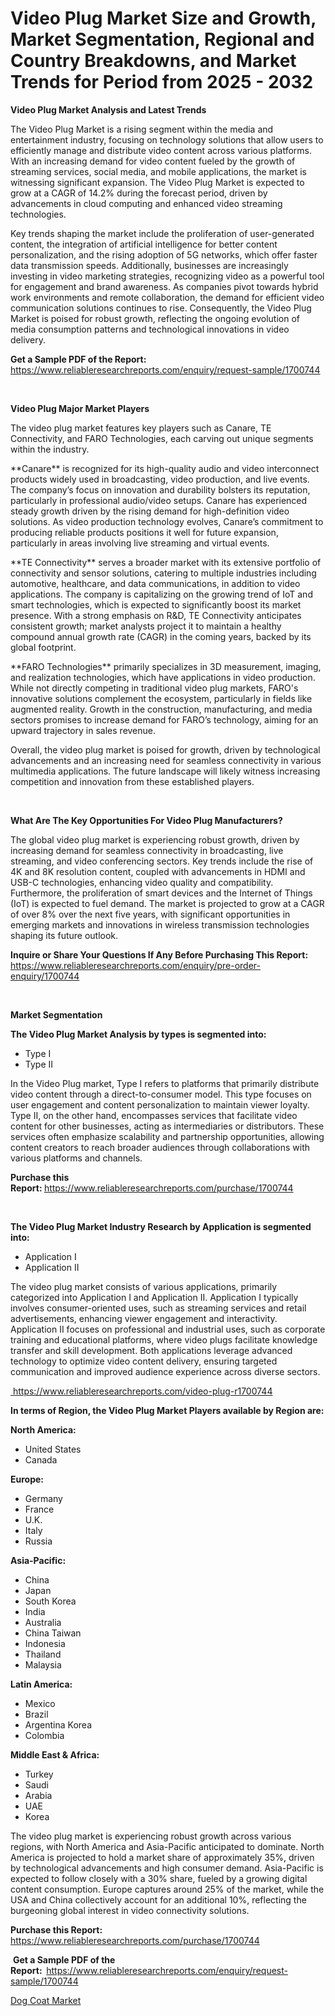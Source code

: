 <p><h1>Video Plug Market Size and Growth, Market Segmentation, Regional and Country Breakdowns, and Market Trends for Period from 2025 -  2032</h1></p><p><strong>Video Plug Market Analysis and Latest Trends</strong></p>
<p><p>The Video Plug Market is a rising segment within the media and entertainment industry, focusing on technology solutions that allow users to efficiently manage and distribute video content across various platforms. With an increasing demand for video content fueled by the growth of streaming services, social media, and mobile applications, the market is witnessing significant expansion. The Video Plug Market is expected to grow at a CAGR of 14.2% during the forecast period, driven by advancements in cloud computing and enhanced video streaming technologies.</p><p>Key trends shaping the market include the proliferation of user-generated content, the integration of artificial intelligence for better content personalization, and the rising adoption of 5G networks, which offer faster data transmission speeds. Additionally, businesses are increasingly investing in video marketing strategies, recognizing video as a powerful tool for engagement and brand awareness. As companies pivot towards hybrid work environments and remote collaboration, the demand for efficient video communication solutions continues to rise. Consequently, the Video Plug Market is poised for robust growth, reflecting the ongoing evolution of media consumption patterns and technological innovations in video delivery.</p></p>
<p><strong>Get a Sample PDF of the Report:&nbsp;</strong> <a href="https://www.reliableresearchreports.com/enquiry/request-sample/1700744?utm_campaign=24&utm_medium=2&utm_source=Github&utm_content=ia&utm_term=09012025&utm_id=video-plug">https://www.reliableresearchreports.com/enquiry/request-sample/1700744</a></p>
<p>&nbsp;</p>
<p><strong>Video Plug Major Market Players</strong></p>
<p><p>The video plug market features key players such as Canare, TE Connectivity, and FARO Technologies, each carving out unique segments within the industry.</p><p>**Canare** is recognized for its high-quality audio and video interconnect products widely used in broadcasting, video production, and live events. The company’s focus on innovation and durability bolsters its reputation, particularly in professional audio/video setups. Canare has experienced steady growth driven by the rising demand for high-definition video solutions. As video production technology evolves, Canare’s commitment to producing reliable products positions it well for future expansion, particularly in areas involving live streaming and virtual events.</p><p>**TE Connectivity** serves a broader market with its extensive portfolio of connectivity and sensor solutions, catering to multiple industries including automotive, healthcare, and data communications, in addition to video applications. The company is capitalizing on the growing trend of IoT and smart technologies, which is expected to significantly boost its market presence. With a strong emphasis on R&D, TE Connectivity anticipates consistent growth; market analysts project it to maintain a healthy compound annual growth rate (CAGR) in the coming years, backed by its global footprint.</p><p>**FARO Technologies** primarily specializes in 3D measurement, imaging, and realization technologies, which have applications in video production. While not directly competing in traditional video plug markets, FARO's innovative solutions complement the ecosystem, particularly in fields like augmented reality. Growth in the construction, manufacturing, and media sectors promises to increase demand for FARO’s technology, aiming for an upward trajectory in sales revenue.</p><p>Overall, the video plug market is poised for growth, driven by technological advancements and an increasing need for seamless connectivity in various multimedia applications. The future landscape will likely witness increasing competition and innovation from these established players.</p></p>
<p>&nbsp;</p>
<p><strong>What Are The Key Opportunities For Video Plug Manufacturers?</strong></p>
<p><p>The global video plug market is experiencing robust growth, driven by increasing demand for seamless connectivity in broadcasting, live streaming, and video conferencing sectors. Key trends include the rise of 4K and 8K resolution content, coupled with advancements in HDMI and USB-C technologies, enhancing video quality and compatibility. Furthermore, the proliferation of smart devices and the Internet of Things (IoT) is expected to fuel demand. The market is projected to grow at a CAGR of over 8% over the next five years, with significant opportunities in emerging markets and innovations in wireless transmission technologies shaping its future outlook.</p></p>
<p><strong>Inquire or Share Your Questions If Any Before Purchasing This Report:</strong> <a href="https://www.reliableresearchreports.com/enquiry/pre-order-enquiry/1700744?utm_campaign=24&utm_medium=2&utm_source=Github&utm_content=ia&utm_term=09012025&utm_id=video-plug">https://www.reliableresearchreports.com/enquiry/pre-order-enquiry/1700744</a></p>
<p>&nbsp;</p>
<p><strong>Market Segmentation</strong></p>
<p><strong>The Video Plug Market Analysis by types is segmented into:</strong></p>
<p><ul><li>Type I</li><li>Type II</li></ul></p>
<p><p>In the Video Plug market, Type I refers to platforms that primarily distribute video content through a direct-to-consumer model. This type focuses on user engagement and content personalization to maintain viewer loyalty. Type II, on the other hand, encompasses services that facilitate video content for other businesses, acting as intermediaries or distributors. These services often emphasize scalability and partnership opportunities, allowing content creators to reach broader audiences through collaborations with various platforms and channels.</p></p>
<p><strong>Purchase this Report:&nbsp;</strong><a href="https://www.reliableresearchreports.com/purchase/1700744?utm_campaign=24&utm_medium=2&utm_source=Github&utm_content=ia&utm_term=09012025&utm_id=video-plug">https://www.reliableresearchreports.com/purchase/1700744</a></p>
<p>&nbsp;</p>
<p><strong>The Video Plug Market Industry Research by Application is segmented into:</strong></p>
<p><ul><li>Application I</li><li>Application II</li></ul></p>
<p><p>The video plug market consists of various applications, primarily categorized into Application I and Application II. Application I typically involves consumer-oriented uses, such as streaming services and retail advertisements, enhancing viewer engagement and interactivity. Application II focuses on professional and industrial uses, such as corporate training and educational platforms, where video plugs facilitate knowledge transfer and skill development. Both applications leverage advanced technology to optimize video content delivery, ensuring targeted communication and improved audience experience across diverse sectors.</p></p>
<p><a href="https://www.reliableresearchreports.com/video-plug-r1700744?utm_campaign=24&utm_medium=2&utm_source=Github&utm_content=ia&utm_term=09012025&utm_id=video-plug">&nbsp;https://www.reliableresearchreports.com/video-plug-r1700744</a></p>
<p><strong>In terms of Region, the Video Plug Market Players available by Region are:</strong></p>
<p>
    <p> <strong> North America: </strong>
        <ul>
            <li>United States</li>
            <li>Canada</li>
        </ul>
        </p> 
    <p> <strong> Europe: </strong>
        <ul>
            <li>Germany</li>
            <li>France</li>
            <li>U.K.</li>
            <li>Italy</li>
            <li>Russia</li>
        </ul>
        </p> 
    <p> <strong> Asia-Pacific: </strong>
        <ul>
            <li>China</li>
            <li>Japan</li>
            <li>South Korea</li>
            <li>India</li>
            <li>Australia</li>
            <li>China Taiwan</li>
            <li>Indonesia</li>
            <li>Thailand</li>
            <li>Malaysia</li>
        </ul>
        </p> 
    <p> <strong> Latin America: </strong>
        <ul>
            <li>Mexico</li>
            <li>Brazil</li>
            <li>Argentina Korea</li>
            <li>Colombia</li>
        </ul>
        </p> 
    <p> <strong> Middle East & Africa: </strong>
        <ul>
            <li>Turkey</li>
            <li>Saudi</li>
            <li>Arabia</li>
            <li>UAE</li>
            <li>Korea</li>
        </ul>
    </p>
    </p>
<p><p>The video plug market is experiencing robust growth across various regions, with North America and Asia-Pacific anticipated to dominate. North America is projected to hold a market share of approximately 35%, driven by technological advancements and high consumer demand. Asia-Pacific is expected to follow closely with a 30% share, fueled by a growing digital content consumption. Europe captures around 25% of the market, while the USA and China collectively account for an additional 10%, reflecting the burgeoning global interest in video connectivity solutions.</p></p>
<p><strong>Purchase this Report: </strong><a href="https://www.reliableresearchreports.com/purchase/1700744?utm_campaign=24&utm_medium=2&utm_source=Github&utm_content=ia&utm_term=09012025&utm_id=video-plug">https://www.reliableresearchreports.com/purchase/1700744</a></p>
<p>&nbsp;<strong>Get a Sample PDF of the Report:&nbsp;&nbsp;</strong><a href="https://www.reliableresearchreports.com/enquiry/request-sample/1700744?utm_campaign=24&utm_medium=2&utm_source=Github&utm_content=ia&utm_term=09012025&utm_id=video-plug">https://www.reliableresearchreports.com/enquiry/request-sample/1700744</a></p>
<p><strong></strong></p>
<p><p><a href="https://github.com/elizabethdagraca/Market-Research-Report-List-5/blob/main/dog-coat-market.md?utm_campaign=24&utm_medium=2&utm_source=Github&utm_content=ia&utm_term=09012025&utm_id=video-plug">Dog Coat Market</a></p></p>